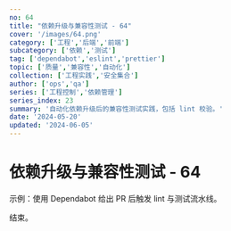```yaml
---
no: 64
title: "依赖升级与兼容性测试 - 64"
cover: '/images/64.png'
category: ['工程','后端','前端']
subcategory: ['依赖','测试']
tag: ['dependabot','eslint','prettier']
topic: ['质量','兼容性','自动化']
collection: ['工程实践','安全集合']
author: ['ops','qa']
series: ['工程控制','依赖管理']
series_index: 23
summary: '自动化依赖升级后的兼容性测试实践，包括 lint 校验。'
date: '2024-05-20'
updated: '2024-06-05'
---
```


# 依赖升级与兼容性测试 - 64

示例：使用 Dependabot 给出 PR 后触发 lint 与测试流水线。

结束。
